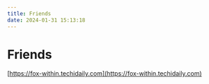```yaml
---
title: Friends
date: 2024-01-31 15:13:18
---
```


# Friends

[https://fox-within.techidaily.com](https://fox-within.techidaily.com)